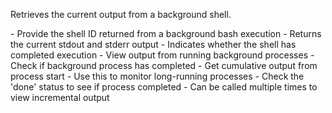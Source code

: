 Retrieves the current output from a background shell.

<usage>
- Provide the shell ID returned from a background bash execution
- Returns the current stdout and stderr output
- Indicates whether the shell has completed execution
</usage>

<features>
- View output from running background processes
- Check if background process has completed
- Get cumulative output from process start
</features>

<tips>
- Use this to monitor long-running processes
- Check the 'done' status to see if process completed
- Can be called multiple times to view incremental output
</tips>
